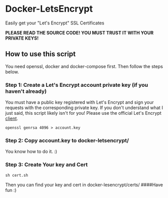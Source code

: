 # Docker-LetsEncrypt

Easily get your "Let's Encrypt" SSL Certificates

**PLEASE READ THE SOURCE CODE! YOU MUST TRUST IT WITH YOUR PRIVATE KEYS!**

## How to use this script
You need openssl, docker and docker-compose first. Then follow the steps below.
### Step 1: Create a Let's Encrypt account private key (if you haven't already)

You must have a public key registered with Let's Encrypt and sign your requests
with the corresponding private key. If you don't understand what I just said,
this script likely isn't for you! Please use the official Let's Encrypt
[client](https://github.com/letsencrypt/letsencrypt).

```
openssl genrsa 4096 > account.key
```
### Step 2: Copy account.key to docker-letsencrypt/
You know how to do it. :)
### Step 3: Create Your key and Cert
```
sh cert.sh
```

Then you can find your key and cert in docker-lesencrypt/certs/
####Have fun :)